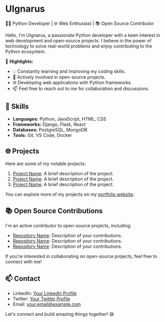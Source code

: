 # UIgnarus
👨‍💻 Python Developer | 🌐 Web Enthusiast | 📚 Open Source Contributor

Hello, I'm UIgnarus, a passionate Python developer with a keen interest in web development and open-source projects. I believe in the power of technology to solve real-world problems and enjoy contributing to the Python ecosystem.

🚀 **Highlights:**
- 💡 Constantly learning and improving my coding skills.
- 🌟 Actively involved in open-source projects.
- 🌐 Developing web applications with Python frameworks.
- 📫 Feel free to reach out to me for collaboration and discussions.

## 🔧 Skills
- **Languages:** Python, JavaScript, HTML, CSS
- **Frameworks:** Django, Flask, React
- **Databases:** PostgreSQL, MongoDB
- **Tools:** Git, VS Code, Docker

## 🌐 Projects
Here are some of my notable projects:

1. [Project Name](link): A brief description of the project.
2. [Project Name](link): A brief description of the project.
3. [Project Name](link): A brief description of the project.

You can explore more of my projects on my [portfolio website](your-portfolio-website-link).

## 📚 Open Source Contributions
I'm an active contributor to open-source projects, including:

- [Repository Name](link): Description of your contributions.
- [Repository Name](link): Description of your contributions.
- [Repository Name](link): Description of your contributions.

If you're interested in collaborating on open-source projects, feel free to connect with me!

## 📫 Contact
- LinkedIn: [Your LinkedIn Profile](your-linkedin-profile-link)
- Twitter: [Your Twitter Profile](your-twitter-profile-link)
- Email: your.email@example.com

Let's connect and build amazing things together! 😄

